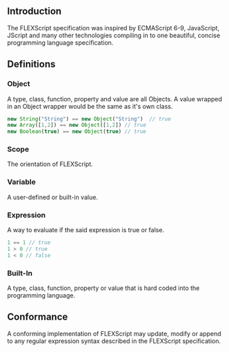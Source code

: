 ## Introduction
The FLEXScript specification was inspired by ECMAScript 6-9, JavaScript, JScript and many other technologies compiling in to one beautiful, concise programming language specification.

## Definitions
### Object
A type, class, function, property and value are all Objects.  A value wrapped in an Object wrapper would be the same as it's own class.
```javascript
new String("String") == new Object("String")  // true
new Array([1,2]) == new Object([1,2]) // true
new Boolean(true) == new Object(true) // true
```

### Scope
The orientation of FLEXScript.

### Variable
A user-defined or built-in value.

### Expression
A way to evaluate if the said expression is true or false.
```javascript
1 == 1 // true
1 > 0 // true
1 < 0 // false
```

### Built-In
A type, class, function, property or value that is hard coded into the programming language.

## Conformance
A conforming implementation of FLEXScript may update, modify or append to any regular expression syntax described in the FLEXScript specification.
